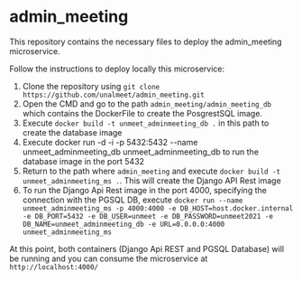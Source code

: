 # admin_meeting

This repository contains the necessary files to deploy the admin_meeting microservice.

Follow the instructions to deploy locally this microservice:

1. Clone the repository using  ``` git clone https://github.com/unalmeet/admin_meeting.git ```
2. Open the CMD and go to the path ``` admin_meeting/admin_meeting_db ``` which contains the DockerFile to create the PosgrestSQL image. 
3. Execute ``` docker build -t unmeet_adminmeeting_db . ``` in this path to create the database image
4. Execute docker run   -d -i  -p  5432:5432 --name unmeet_adminmeeting_db unmeet_adminmeeting_db to run the database image in the port 5432 
5. Return to the path where ``` admin_meeting ``` and execute ``` docker build -t unmeet_adminmeeting_ms . ```. This will create the Django API Rest image
6. To run the Django Api Rest image in the port 4000, specifying the connection with the PGSQL DB, execute ``` docker run --name unmeet_adminmeeting_ms -p 4000:4000 -e DB_HOST=host.docker.internal -e DB_PORT=5432 -e DB_USER=unmeet -e DB_PASSWORD=unmeet2021 -e DB_NAME=unmeet_adminmeeting_db -e URL=0.0.0.0:4000 unmeet_adminmeeting_ms ```

At this point, both containers (Django Api REST and PGSQL Database) will be running and you can consume the microservice at 
``` http://localhost:4000/ ```
